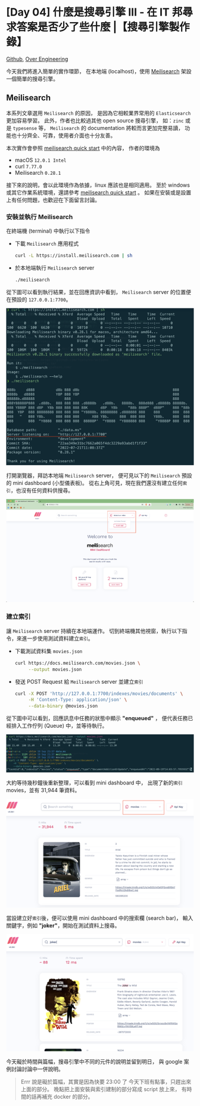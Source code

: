 # [Day 04] 什麼是搜尋引擎 III - 在 IT 邦尋求答案是否少了些什麼 |【搜尋引擎製作錄】

[Github], [Over Engineering]

今天我們將進入簡單的實作環節，
在本地端 (localhost)，使用 [Meilisearch] 架設一個簡單的搜尋引擎。


## Meilisearch
本系列文章選用 `Meilisearch` 的原因，
是因為它相較業界常用的 `Elasticsearch` 更加容易學習。
此外，作者也比較過其他 open source 搜尋引擎，
如：`zinc` 或是 `typesense` 等，
`Meilisearch` 的 documentation 將較而言更加完整易讀，
功能也十分齊全、可靠，使用者介面也十分友善。

本次實作會參照 [meilisearch quick start] 中的內容，
作者的環境為

- macOS `12.0.1 Intel`
- curl `7.77.0`
- Meilisearch `0.28.1`

接下來的說明，會以此環境作為依據，linux 應該也是相同適用。
至於 windows 或其它作業系統環境，還請參考 [meilisearch quick start] 。
如果在安裝或是設置上有任何問題，也歡迎在下面留言討論。


### 安裝並執行 Meilisearch

在終端機 (terminal) 中執行以下指令

- 下載 `Meilisearch` 應用程式
  ```bash
  curl -L https://install.meilisearch.com | sh
  ```

- 於本地端執行 `Meilisearch` server
  ```bash
  ./meilisearch
  ```
從下圖可以看到執行結果，並在回應資訊中看到，
`Meilisearch` server 的位置便在預設的 `127.0.0.1:7700`。

![alt text](https://raw.githubusercontent.com/over-engineering-run/over-engineering-articles/main/resources/day04-ms1.png)

打開瀏覽器，拜訪本地端 `Meilisearch` server，
便可見以下的 `Meilisearch` 預設的 mini dashboard (小型儀表板)。
從右上角可見，現在我們還沒有建立任何`索引`，也沒有任何資料供搜尋。

![alt text](https://raw.githubusercontent.com/over-engineering-run/over-engineering-articles/main/resources/day04-ms2.png)


### 建立索引

讓 `Meilisearch` server 持續在本地端運作。
切到終端機其他視窗，執行以下指令，來進一步使用測試資料建立`索引`。

- 下載測試資料集 `movies.json`
  ```bash
  curl https://docs.meilisearch.com/movies.json \
       --output movies.json
  ```

- 發送 POST Request 給 `Meilisearch` server 並建立`索引`
  ```bash
  curl -X POST 'http://127.0.0.1:7700/indexes/movies/documents' \
       -H 'Content-Type: application/json' \
       --data-binary @movies.json
  ```

從下圖中可以看到，回應訊息中任務的狀態中顯示 **"enqueued"** ，
便代表任務已經排入工作佇列 (Queue) 中，並等待執行。

![alt text](https://raw.githubusercontent.com/over-engineering-run/over-engineering-articles/main/resources/day04-ms3.png)

大約等待幾秒鐘後重新整理，可以看到 mini dashboard 中，
出現了新的`索引` movies，並有 31,944 筆資料。

![alt text](https://raw.githubusercontent.com/over-engineering-run/over-engineering-articles/main/resources/day04-ms4.png)

當設建立好`索引`後，便可以使用 mini dashboard 中的搜索欄 (search bar)，
輸入關鍵字，例如 **"joker"**，開始在測試資料上搜尋。

![alt text](https://raw.githubusercontent.com/over-engineering-run/over-engineering-articles/main/resources/day04-ms5.png)

今天礙於時間與篇幅，搜尋引擎中不同的元件的說明並留到明日，
與 google 案例討論討論中一併說明。

> Errr 說是礙於篇幅，其實是因為快要 23:00 了
> 今天下班有點事，只趕出來上面的部分。
> 晚點把上面安裝與索引建制的部分寫成 script 放上來，
> 有時間的話再補充 docker 的部分。

[Github]: https://github.com/over-engineering-run
[Over Engineering]: https://over-engineering-frontend.fly.dev/
[meilisearch]: https://docs.meilisearch.com/
[meilisearch quick start]: https://docs.meilisearch.com/learn/getting_started/quick_start.html#setup-and-installation
